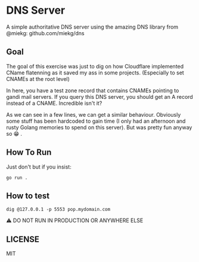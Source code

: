 # DNS Server

A simple authoritative DNS server using the amazing DNS library from @miekg: github.com/miekg/dns

## Goal

The goal of this exercise was just to dig on how Cloudflare implemented CName flatenning as it saved my ass in some projects. (Especially to set CNAMEs at the root level)

In here, you have a test zone record that contains CNAMEs pointing to gandi mail servers. If you query this DNS server, you should get an A record instead of a CNAME. Incredible isn't it?

As we can see in a few lines, we can get a similar behaviour. Obviously some stuff has been hardcoded to gain time (I only had an afternoon and rusty Golang memories to spend on this server). But was pretty fun anyway so :grin: .

## How To Run

Just don't but if you insist:

```
go run .
```

## How to test

```
dig @127.0.0.1 -p 5553 pop.mydomain.com
```

:warning: DO NOT RUN IN PRODUCTION OR ANYWHERE ELSE

## LICENSE

MIT
